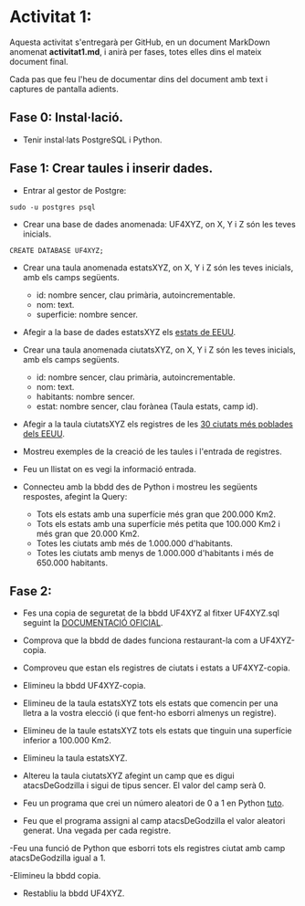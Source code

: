 # Activitat 1:

Aquesta activitat s'entregarà per GitHub, en un document MarkDown anomenat **activitat1.md**, i anirà per fases, totes elles dins el mateix document final.

Cada pas que feu l'heu de documentar dins del document amb text i captures de pantalla adients.

## Fase 0: Instal·lació.

- Tenir instal·lats PostgreSQL i Python.

## Fase 1: Crear taules i inserir dades.

- Entrar al gestor de Postgre:

```
sudo -u postgres psql
```


- Crear una base de dades anomenada: UF4XYZ, on X, Y i Z són les teves inicials.

```
CREATE DATABASE UF4XYZ;
```

- Crear una taula anomenada estatsXYZ, on X, Y i Z són les teves inicials, amb els camps següents.
  - id: nombre sencer, clau primària, autoincrementable.
  - nom: text.
  - superficie: nombre sencer.

- Afegir a la base de dades estatsXYZ els [estats de EEUU](https://www.sport-histoire.fr/es/Geografia/Lista_estados_estados_unidos.php).


- Crear una taula anomenada ciutatsXYZ, on X, Y i Z són les teves inicials, amb els camps següents.
  - id: nombre sencer, clau primària, autoincrementable.   
  - nom: text.
  - habitants: nombre sencer.
  - estat: nombre sencer, clau forànea (Taula estats, camp id).

- Afegir a la taula ciutatsXYZ els registres de les [30 ciutats més poblades dels EEUU](https://libretilla.com/ciudades-mas-grandes-estados-unidos/).

- Mostreu exemples de la creació de les taules i l'entrada de registres.
- Feu un llistat on es vegi la informació entrada.
- Connecteu amb la bbdd des de Python i mostreu les següents respostes, afegint la Query:
  - Tots els estats amb una superfície més gran que 200.000 Km2.
  - Tots els estats amb una superfície més petita que 100.000 Km2 i més gran que 20.000 Km2.
  - Totes les ciutats amb més de 1.000.000 d'habitants.
  - Totes les ciutats amb menys de 1.000.000 d'habitants i més de 650.000 habitants.

## Fase 2: 

- Fes una copia de seguretat de la bbdd UF4XYZ al fitxer UF4XYZ.sql seguint la [DOCUMENTACIÓ OFICIAL](https://www.postgresql.org/docs/current/app-pgdump.html).

- Comprova que la bbdd de dades funciona restaurant-la com a UF4XYZ-copia.

- Comproveu que estan els registres de ciutats i estats a UF4XYZ-copia.

- Elimineu la bbdd UF4XYZ-copia.

- Elimineu de la taula estatsXYZ tots els estats que comencin per una lletra a la vostra elecció (i que fent-ho esborri almenys un registre).

- Elimineu de la taule estatsXYZ tots els estats que tinguin una superfície inferior a 100.000 Km2.

- Elimineu la taula estatsXYZ.

- Altereu la taula ciutatsXYZ afegint un camp que es digui atacsDeGodzilla i sigui de tipus sencer. El valor del camp serà 0.

- Feu un programa que crei un número aleatori de 0 a 1 en Python [tuto](https://dungeonofbits.com/conectar-con-una-base-de-datos-postgresql-desde-python.html).

- Feu que el programa assigni al camp atacsDeGodzilla el valor aleatori generat. Una vegada per cada registre.

-Feu una funció de Python que esborri tots els registres ciutat amb camp atacsDeGodzilla igual a 1.

-Elimineu la bbdd copia.

- Restabliu la bbdd UF4XYZ.



